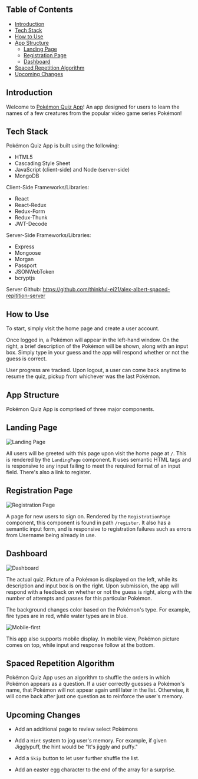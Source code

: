 ## Table of Contents

- [Introduction](#introduction)
- [Tech Stack](#tech-stack)
- [How to Use](#how-to-use)
- [App Structure](#app-structure)
  - [Landing Page](#landing-page)
  - [Registration Page](#registration-page)
  - [Dashboard](#dashboard)
- [Spaced Repetition Algorithm](#spaced-repetition-algorithm)
- [Upcoming Changes](#upcoming-changes)

## Introduction

Welcome to [Pokémon Quiz App](https://pokemon-thinkful-client.herokuapp.com/)! An app designed for users to learn the names of a few creatures from the popular video game series Pokémon!

## Tech Stack

Pokémon Quiz App is built using the following:
* HTML5
* Cascading Style Sheet
* JavaScript (client-side) and Node (server-side)
* MongoDB

Client-Side Frameworks/Libraries:
* React
* React-Redux
* Redux-Form
* Redux-Thunk
* JWT-Decode

Server-Side Frameworks/Libraries:
* Express
* Mongoose
* Morgan
* Passport
* JSONWebToken
* bcryptjs

Server Github: https://github.com/thinkful-ei21/alex-albert-spaced-repitition-server

## How to Use

To start, simply visit the home page and create a user account.

Once logged in, a Pokémon will appear in the left-hand window. On the right, a brief description of the Pokémon will be shown, along with an input box. Simply type in your guess and the app will respond whether or not the guess is correct.

User progress are tracked. Upon logout, a user can come back anytime to resume the quiz, pickup from whichever was the last Pokémon.

## App Structure

Pokémon Quiz App is comprised of three major components.

## Landing Page

![Landing Page](https://raw.githubusercontent.com/thinkful-ei21/alex-albert-spaced-repitition-client/master/src/screenshots/login-page.png)

All users will be greeted with this page upon visit the home page at `/`. This is rendered by the `LandingPage` component. It uses semantic HTML tags and is responsive to any input failing to meet the required format of an input field. There's also a link to register.

## Registration Page

![Registration Page](https://raw.githubusercontent.com/thinkful-ei21/alex-albert-spaced-repitition-client/master/src/screenshots/register-page.png)

A page for new users to sign on. Rendered by the `RegistrationPage` component, this component is found in path `/register`. It also has a semantic input form, and is responsive to registration failures such as errors from Username being already in use.

## Dashboard

![Dashboard](https://raw.githubusercontent.com/thinkful-ei21/alex-albert-spaced-repitition-client/master/src/screenshots/quiz-page.png)

The actual quiz. Picture of a Pokémon is displayed on the left, while its description and input box is on the right. Upon submission, the app will respond with a feedback on whether or not the guess is right, along with the number of attempts and passes for this particular Pokémon.

The background changes color based on the Pokémon's type. For example, fire types are in red, while water types are in blue.

![Mobile-first](https://raw.githubusercontent.com/thinkful-ei21/alex-albert-spaced-repitition-client/master/src/screenshots/mobile-view.png)

This app also supports mobile display. In mobile view, Pokémon picture comes on top, while input and response follow at the bottom.

## Spaced Repetition Algorithm

Pokémon Quiz App uses an algorithm to shuffle the orders in which Pokémon appears as a question. If a user correctly guesses a Pokémon's name, that Pokémon will not appear again until later in the list. Otherwise, it will come back after just one question as to reinforce the user's memory.

## Upcoming Changes

* Add an additional page to review select Pokémons

* Add a `Hint` system to jog user's memory. For example, if given Jigglypuff, the hint would be "It's jiggly and puffy."

* Add a `Skip` button to let user further shuffle the list.

* Add an easter egg character to the end of the array for a surprise.
